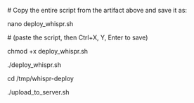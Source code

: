 \# Copy the entire script from the artifact above and save it as:

nano deploy\_whispr.sh

\# (paste the script, then Ctrl+X, Y, Enter to save)



chmod +x deploy\_whispr.sh

./deploy\_whispr.sh



cd /tmp/whispr-deploy



./upload\_to\_server.sh

